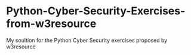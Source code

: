 # Python-Cyber-Security-Exercises-from-w3resource
My soultion for the Python Cyber Security exercises proposed by w3resource
